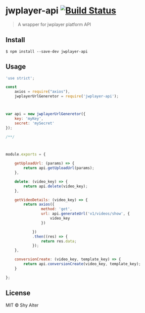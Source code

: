 # jwplayer-api [![Build Status](https://travis-ci.org/Puemos/jwplayer-api.svg?branch=master)](https://travis-ci.org/Puemos/jwplayer-api)

> A wrapper for jwplayer platform API



## Install

```
$ npm install --save-dev jwplayer-api
```


## Usage

```js
'use strict';

const
	axios = require("axios"),
	jwplayerUrlGeneretor = require('jwplayer-api');



var api = new jwplayerUrlGeneretor({
	key: 'myKey',
	secret: 'mySecret'
});

/**/



module.exports = {

	getUploadUrl: (params) => {
		return api.getUploadUrl(params);
	},

	delete: (video_key) => {
		return api.delete(video_key);
	},

	getVideoDetails: (video_key) => {
		return axios({
				method: 'get',
				url: api.generateUrl('v1/videos/show', {
					video_key
				})

			})
			.then((res) => {
				return res.data;
			});
	},

	conversionCreate: (video_key, template_key) => {
		return api.conversionCreate(video_key, template_key);
	}

};
```

## License

MIT © Shy Alter
